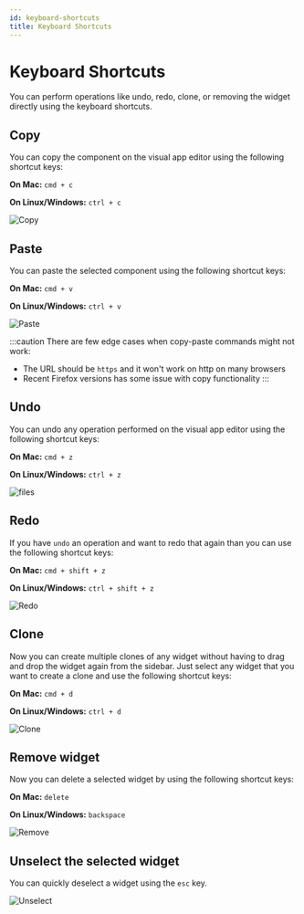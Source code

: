 ```yaml
---
id: keyboard-shortcuts
title: Keyboard Shortcuts
---
```


# Keyboard Shortcuts

You can perform operations like undo, redo, clone, or removing the widget directly using the keyboard shortcuts.

## Copy

You can copy the component  on the visual app editor using the following shortcut keys:

**On Mac:** `cmd + c`

**On Linux/Windows:** `ctrl + c`

<div style={{textAlign: 'center'}}>

<img className="screenshot-full" src="/img/tutorial/keyboard-shortcuts/Ctrl+C.gif" alt="Copy" />

</div>

## Paste

You can paste the selected component  using the following shortcut keys:

**On Mac:** `cmd + v`

**On Linux/Windows:** `ctrl + v`

<div style={{textAlign: 'center'}}>

<img className="screenshot-full" src="/img/tutorial/keyboard-shortcuts/Ctrl+V.gif" alt="Paste" />

</div>

:::caution
There are few edge cases when copy-paste commands might not work:
- The URL should be `https` and it won't work on http on many browsers
- Recent Firefox versions has some issue with copy functionality
:::

## Undo

You can undo any operation performed on the visual app editor using the following shortcut keys:

**On Mac:** `cmd + z`

**On Linux/Windows:** `ctrl + z`

<div style={{textAlign: 'center'}}>

<img className="screenshot-full" src="/img/tutorial/keyboard-shortcuts/Ctrl+Z.gif" alt="files" />

</div>

## Redo

If you have `undo` an operation and want to redo that again than you can use the following shortcut keys:

**On Mac:** `cmd + shift + z`

**On Linux/Windows:** `ctrl + shift + z`

<div style={{textAlign: 'center'}}>

<img className="screenshot-full" src="/img/tutorial/keyboard-shortcuts/Ctrl+Shift+Z.gif" alt="Redo" />

</div>

## Clone

Now you can create multiple clones of any widget without having to drag and drop the widget again from the sidebar. Just select any widget that you want to create a clone and use the following shortcut keys:

**On Mac:** `cmd + d`

**On Linux/Windows:** `ctrl + d`

<div style={{textAlign: 'center'}}>

<img className="screenshot-full" src="/img/tutorial/keyboard-shortcuts/Ctrl+D.gif" alt="Clone" />

</div>

## Remove widget

Now you can delete a selected widget by using the following shortcut keys:

**On Mac:** `delete`

**On Linux/Windows:** `backspace`

<div style={{textAlign: 'center'}}>

<img className="screenshot-full" src="/img/tutorial/keyboard-shortcuts/bkspc.gif" alt="Remove" />

</div>

## Unselect the selected widget

You can quickly deselect a widget using the `esc` key.

<div style={{textAlign: 'center'}}>

<img className="screenshot-full" src="/img/tutorial/keyboard-shortcuts/esc.gif" alt="Unselect" />

</div>
